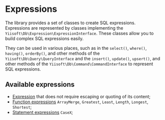 # Expressions

The library provides a set of classes to create SQL expressions. Expressions are represented by classes implementing
the `Yiisoft\Db\Expression\ExpressionInterface`. These classes allow you to build complex SQL expressions easily.

They can be used in various places, such as in the `select()`, `where()`, `having()`, `orderBy()`, and other methods 
of the `Yiisoft\Db\Query\QueryInterface` and the `insert()`, `update()`, `upsert()`, and other methods of the
`Yiisoft\Db\Command\CommandInterface` to represent SQL expressions.

## Available expressions
- [Expression](expression.md) that does not require escaping or quoting of its content;
- [Function expressions](functions.md) `ArrayMerge`, `Greatest`, `Least`, `Length`, `Longest`, `Shortest`;
- [Statement expressions](statements.md) `CaseX`;

